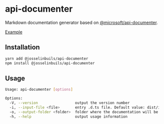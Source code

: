 # api-documenter

Markdown documentation generator based on
[@microsoft/api-documenter](https://github.com/microsoft/web-build-tools/tree/master/apps/api-documenter).

[Example](https://github.com/josselinbuils/utils/tree/master/doc)

## Installation

```bash
yarn add @josselinbuils/api-documenter
npm install @josselinbuils/api-documenter
```

## Usage

```bash
Usage: api-documenter [options]

Options:
  -V, --version                 output the version number
  -i, --input-file <file>       entry .d.ts file. Default value: dist/index.d.ts.
  -o, --output-folder <folder>  folder where the documentation will be written. /!\ Everything in this folder will be deleted! Default value: doc.
  -h, --help                    output usage information
```
